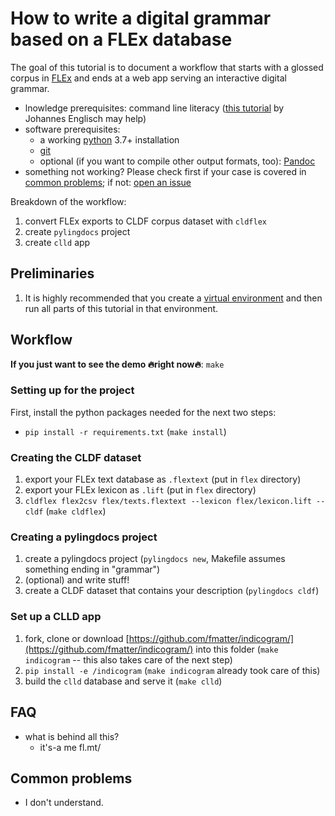 # How to write a digital grammar based on a FLEx database

The goal of this tutorial is to document a workflow that starts with a glossed corpus in [FLEx](https://software.sil.org/fieldworks/) and ends at a web app serving an interactive digital grammar.

* lnowledge prerequisites: command line literacy ([this tutorial](https://github.com/dictionaria/pydictionaria/blob/master/docs/intro-commandline.md) by Johannes Englisch may help)
* software prerequisites:
    * a working [python](https://www.python.org/) 3.7+ installation
    * [git](https://www.linode.com/docs/guides/how-to-install-git-on-linux-mac-and-windows/)
    * optional (if you want to compile other output formats, too): [Pandoc](https://pandoc.org/installing.html)
* something not working? Please check first if your case is covered in [common problems](#common-problems); if not: [open an issue](issues)

Breakdown of the workflow:
1. convert FLEx exports to CLDF corpus dataset with `cldflex`
2. create `pylingdocs` project
3. create `clld` app

## Preliminaries
1. It is highly recommended that you create a [virtual environment](https://docs.python.org/3/library/venv.html) and then run all parts of this tutorial in that environment.

## Workflow

**If you just want to see the demo 🔥right now🔥**: `make`

### Setting up for the project
First, install the python packages needed for the next two steps:
* `pip install -r requirements.txt` (`make install`)

### Creating the CLDF dataset
1. export your FLEx text database as `.flextext` (put in `flex` directory)
2. export your FLEx lexicon as `.lift` (put in `flex` directory)
3. `cldflex flex2csv flex/texts.flextext --lexicon flex/lexicon.lift --cldf` (`make cldflex`)

### Creating a pylingdocs project
1. create a pylingdocs project (`pylingdocs new`, Makefile assumes something ending in "grammar")
2. (optional) and write stuff!
2. create a CLDF dataset that contains your description (`pylingdocs cldf`)

### Set up a CLLD app
1. fork, clone or download [https://github.com/fmatter/indicogram/](https://github.com/fmatter/indicogram/) into this folder (`make indicogram` -- this also takes care of the next step)
2. `pip install -e /indicogram` (`make indicogram` already took care of this)
2. build the `clld` database and serve it (`make clld`)

## FAQ
* what is behind all this?
    * it's-a me fl.mt/

## Common problems
* I don't understand.